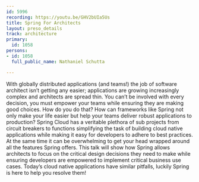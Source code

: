 ```yaml
---
id: 5996
recording: https://youtu.be/GHV2bUIa5Us
title: Spring For Architects
layout: preso_details
track: architecture
primary:
  id: 1058
persons:
- id: 1058
  full_public_name: Nathaniel Schutta

---
```

With globally distributed applications (and teams!) the job of software architect isn’t getting any easier; applications are growing increasingly complex and architects are spread thin. You can’t be involved with every decision, you must empower your teams while ensuring they are making good choices. How do you do that? How can frameworks like Spring not only make your life easier but help your teams deliver robust applications to production? Spring Cloud has a veritable plethora of sub projects from circuit breakers to functions simplifying the task of building cloud native applications while making it easy for developers to adhere to best practices. At the same time it can be overwhelming to get your head wrapped around all the features Spring offers. This talk will show how Spring allows architects to focus on the critical design decisions they need to make while ensuring developers are empowered to implement critical business use cases. Today’s cloud native applications have similar pitfalls, luckily Spring is here to help you resolve them!
